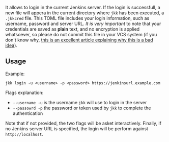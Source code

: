 It allows to login in the current Jenkins server. If the login is successfull, a
new file will appera in the current directory where `jkk` has been executed, a
`.jkkcred` file. This TOML file includes your login information, such as
username, password and server URL. *It is very important* to note that your
credentials are saved as **plain** text, and no encryption is applied whatsoever,
so please do not commit this file in your VCS system (if you don't know why,
[this is an excellent article explaining why this is a bad
idea](https://dylankatz.com/Why-We-Fail-At-Keeping-Git-Secrets/)).

## Usage
Example:
```
jkk login -u <username> -p <password> https://jenkinsurl.example.com
```

Flags explanation:
* `--username -u` is the username `jkk` will use to login in the server
* `--passowrd -p` the password or token used by `jkk` to complete the authentication

Note that if not provided, the two flags will be asket interactively. Finally,
if no Jenkins server URL is specified, the login will be perform against
`http://localhost`.
